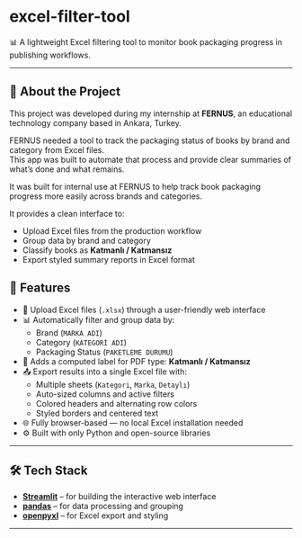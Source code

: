 # excel-filter-tool

📊 A lightweight Excel filtering tool to monitor book packaging progress in publishing workflows.

---

## 📘 About the Project

This project was developed during my internship at **FERNUS**, an educational technology company based in Ankara, Turkey.

FERNUS needed a tool to track the packaging status of books by brand and category from Excel files.  
This app was built to automate that process and provide clear summaries of what’s done and what remains.

It was built for internal use at FERNUS to help track book packaging progress more easily across brands and categories.

It provides a clean interface to:
- Upload Excel files from the production workflow
- Group data by brand and category
- Classify books as **Katmanlı / Katmansız**
- Export styled summary reports in Excel format

## 🚀 Features

- 📁 Upload Excel files (`.xlsx`) through a user-friendly web interface
- 📊 Automatically filter and group data by:
  - Brand (`MARKA ADI`)
  - Category (`KATEGORİ ADI`)
  - Packaging Status (`PAKETLEME DURUMU`)
- 🧠 Adds a computed label for PDF type: **Katmanlı / Katmansız**
- 📤 Export results into a single Excel file with:
  - Multiple sheets (`Kategori`, `Marka`, `Detaylı`)
  - Auto-sized columns and active filters
  - Colored headers and alternating row colors
  - Styled borders and centered text
- 🌐 Fully browser-based — no local Excel installation needed
- ⚙️ Built with only Python and open-source libraries

---

## 🛠 Tech Stack

- **[Streamlit](https://streamlit.io/)** – for building the interactive web interface
- **[pandas](https://pandas.pydata.org/)** – for data processing and grouping
- **[openpyxl](https://openpyxl.readthedocs.io/)** – for Excel export and styling

---
